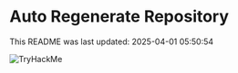 # Auto Regenerate Repository

This README was last updated: 2025-04-01 05:50:54

 ![TryHackMe](https://tryhackme.com/badge/533634)